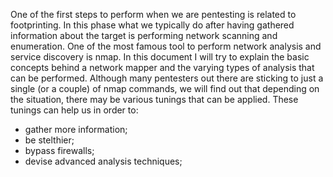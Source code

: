 
One of the first steps to perform when we are pentesting is
related to footprinting. In this phase what we typically do after
having gathered information about the target is performing
network scanning and enumeration. One of the most famous tool to
perform network analysis and service discovery is nmap. In this
document I will try to explain the basic concepts behind a
network mapper and the varying types of analysis that can be
performed. Although many pentesters out there are sticking to
just a single (or a couple) of nmap commands, we will find out
that depending on the situation, there may be various tunings
that can be applied. These tunings can help us in order to:

* gather more information;
* be stelthier;
* bypass firewalls;
* devise advanced analysis techniques;

